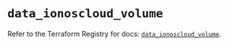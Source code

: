 # `data_ionoscloud_volume`

Refer to the Terraform Registry for docs: [`data_ionoscloud_volume`](https://registry.terraform.io/providers/ionos-cloud/ionoscloud/6.5.5/docs/data-sources/volume).
